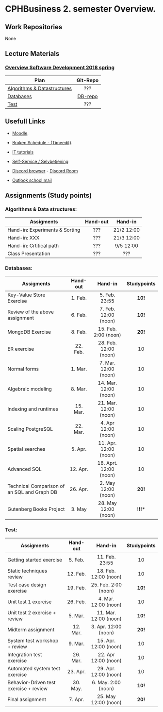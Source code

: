 # CPHBusiness 2. semester Overview.

## Work Repositories
None


## Lecture Materials
### [Overview Software Development 2018 spring](https://datsoftlyngby.github.io/soft2018spring/)
| Plan    | Git-Repo  | 
| ------------- |:---------:|
| [Algorithms & Datastructures](https://cphbusiness.mrooms.net/course/view.php?id=1801#section-1)        | ???  |
| [Databases](https://datsoftlyngby.github.io/soft2018spring/DB_plan.html)                      | [DB-repo](https://github.com/datsoftlyngby/soft2018spring-databases-teaching-material)  |  
| [Test](https://datsoftlyngby.github.io/soft2018spring/TEST_plan.html)                     | ???  |  


## Usefull Links
- [Moodle](https://cphbusiness.mrooms.net/).

- [Broken Schedule - (Timeedit)](https://dk.timeedit.net/web/cphbusiness/db1/student/riqv6Q5cf2XZ4qQy7b75ZQ7061ZmZ3ZrQ5qYQYQQ7Yo7o.html).

- [IT tutorials](https://www.cphbusiness.dk/guides)

- [Self-Service / Selvbetjening](https://selvbetjening.cphbusiness.dk/loggedin/default.aspx)

- [Discord browser](https://discordapp.com/) - [Discord Room](https://discord.gg/PPdSD6)

- [Outlook school mail](https://outlook.office.com)

## Assignments (Study points)

### Algorithms & Data structures:
| Assigments    | Hand-out  | Hand-in       |    
| ------------- |:---------:|:-------------:|
| Hand-in: Experiments & Sorting        | ???  |  21/2 12:00 | 
| Hand-in: XXX                          | ???  | 21/3 12:00 | 
| Hand-in: Crtitical path               | ???  | 9/5 12:00 | 
| Class Presentation                    | ???  |  ???  |

### Databases:
| Assigments    | Hand-out  | Hand-in       |  Studypoints |
| ------------- |:---------:|:-------------:|:--------------:|
| Key-Value Store Exercise                      | 1. Feb.  |  5. Feb. 23:55 | **10!**
| Review of the above assignment                | 6. Feb.  | 7. Feb. 12:00 (noon) | **10!**
| MongoDB Exercise                              | 8. Feb.  | 15. Feb. 2:00 (noon) | **20!**
| ER exercise                                   | 22. Feb.  |  28. Feb. 12:00 (noon)  | 10 |
| Normal forms                                  | 1. Mar.  |  7. Mar. 12:00 (noon)  | 10 |
| Algebraic modeling                            | 8. Mar.  |  14. Mar. 12:00 (noon)	  | 10 |
| Indexing and runtimes                         | 15. Mar.  |  	21. Mar. 12:00 (noon)  | 10 |
| Scaling PostgreSQL                            | 22. Mar.  |  4. Apr 12:00 (noon)  | 10 |
| Spatial searches                              | 5. Apr.  |  11. Apr. 12:00 (noon)  | 10 |
| Advanced SQL                                  | 12. Apr.  |  18. Aprt. 12:00 (noon)  | 10 |
| Technical Comparison of an SQL and Graph DB   | 26. Apr.  |  2. May 12:00 (noon)  | **20!** |
| Gutenberg Books Project                       | 3. May |  28. May 12:00 (noon)  | **!!!*** |

### Test:
| Assigments    | Hand-out  | Hand-in       |  Studypoints |
| ------------- |:---------:|:-------------:|:--------------:|
| Getting started exercise                  | 5. Feb.  |  11. Feb. 23:55 | 10
| Static techniques review                  | 12. Feb.  | 18. Feb. 12:00 (noon) | 10
| Test case design exercise                 | 19. Feb.  | 25. Feb. 2:00 (noon) | **10!**
| Unit test 1 exercise                      | 26. Feb.  |  4. Mar. 12:00 (noon)  | 10 |
| Unit test 2 exercise + review             | 5. Mar.  |  11. Mar. 12:00 (noon)  | **10!** |
| Midterm assignment                        | 12. Mar.  |  3. Apr. 12:00 (noon)	  | **20!** |
| System test workshop + review             | 9. Mar.  |  	15. Apr. 12:00 (noon)  | 10 |
| Integration test exercise                 | 26. Mar.  |  22. Apr 12:00 (noon)  | 10 |
| Automated system test exercise            | 23. Apr.  |  29. Apr. 12:00 (noon)  | 10 |
| Behavior-Driven test exercise + review    | 30. May.  |  6. May. 2:00 (noon)  | **10!** |
| Final assignment                          | 7. Apr.  |  25. May 12:00 (noon)  | **20!** |


